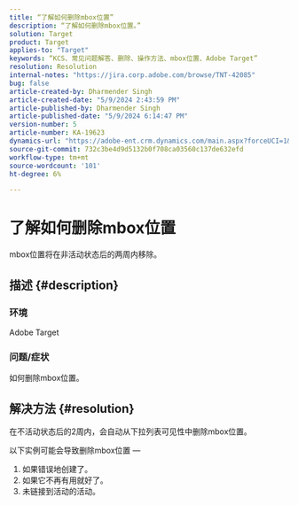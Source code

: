 ```yaml
---
title: “了解如何删除mbox位置”
description: “了解如何删除mbox位置。”
solution: Target
product: Target
applies-to: "Target"
keywords: “KCS、常见问题解答、删除、操作方法、mbox位置、Adobe Target”
resolution: Resolution
internal-notes: "https://jira.corp.adobe.com/browse/TNT-42085"
bug: false
article-created-by: Dharmender Singh
article-created-date: "5/9/2024 2:43:59 PM"
article-published-by: Dharmender Singh
article-published-date: "5/9/2024 6:14:47 PM"
version-number: 5
article-number: KA-19623
dynamics-url: "https://adobe-ent.crm.dynamics.com/main.aspx?forceUCI=1&pagetype=entityrecord&etn=knowledgearticle&id=5b7a0e8d-120e-ef11-9f8a-6045bd006b25"
source-git-commit: 732c3be4d9d5132b0f708ca03560c137de632efd
workflow-type: tm+mt
source-wordcount: '101'
ht-degree: 6%

---
```


# 了解如何删除mbox位置


mbox位置将在非活动状态后的两周内移除。

## 描述 {#description}


### <b>环境</b>

Adobe Target

### <b>问题/症状</b>

如何删除mbox位置。


## 解决方法 {#resolution}


在不活动状态后的2周内，会自动从下拉列表可见性中删除mbox位置。

以下实例可能会导致删除mbox位置 — 

1. 如果错误地创建了。
2. 如果它不再有用就好了。
3. 未链接到活动的活动。

